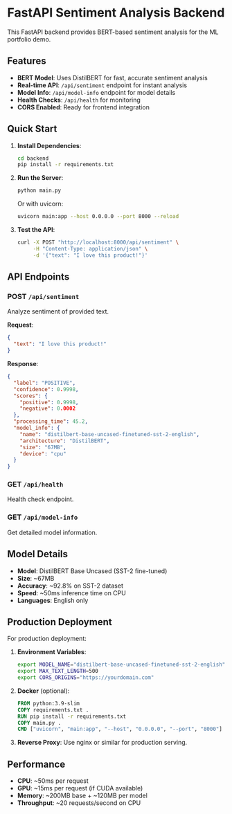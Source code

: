 # FastAPI Sentiment Analysis Backend

This FastAPI backend provides BERT-based sentiment analysis for the ML portfolio demo.

## Features

- **BERT Model**: Uses DistilBERT for fast, accurate sentiment analysis
- **Real-time API**: `/api/sentiment` endpoint for instant analysis
- **Model Info**: `/api/model-info` endpoint for model details
- **Health Checks**: `/api/health` for monitoring
- **CORS Enabled**: Ready for frontend integration

## Quick Start

1. **Install Dependencies**:
   ```bash
   cd backend
   pip install -r requirements.txt
   ```

2. **Run the Server**:
   ```bash
   python main.py
   ```
   
   Or with uvicorn:
   ```bash
   uvicorn main:app --host 0.0.0.0 --port 8000 --reload
   ```

3. **Test the API**:
   ```bash
   curl -X POST "http://localhost:8000/api/sentiment" \
        -H "Content-Type: application/json" \
        -d '{"text": "I love this product!"}'
   ```

## API Endpoints

### POST `/api/sentiment`
Analyze sentiment of provided text.

**Request**:
```json
{
  "text": "I love this product!"
}
```

**Response**:
```json
{
  "label": "POSITIVE",
  "confidence": 0.9998,
  "scores": {
    "positive": 0.9998,
    "negative": 0.0002
  },
  "processing_time": 45.2,
  "model_info": {
    "name": "distilbert-base-uncased-finetuned-sst-2-english",
    "architecture": "DistilBERT",
    "size": "67MB",
    "device": "cpu"
  }
}
```

### GET `/api/health`
Health check endpoint.

### GET `/api/model-info`
Get detailed model information.

## Model Details

- **Model**: DistilBERT Base Uncased (SST-2 fine-tuned)
- **Size**: ~67MB
- **Accuracy**: ~92.8% on SST-2 dataset
- **Speed**: ~50ms inference time on CPU
- **Languages**: English only

## Production Deployment

For production deployment:

1. **Environment Variables**:
   ```bash
   export MODEL_NAME="distilbert-base-uncased-finetuned-sst-2-english"
   export MAX_TEXT_LENGTH=500
   export CORS_ORIGINS="https://yourdomain.com"
   ```

2. **Docker** (optional):
   ```dockerfile
   FROM python:3.9-slim
   COPY requirements.txt .
   RUN pip install -r requirements.txt
   COPY main.py .
   CMD ["uvicorn", "main:app", "--host", "0.0.0.0", "--port", "8000"]
   ```

3. **Reverse Proxy**: Use nginx or similar for production serving.

## Performance

- **CPU**: ~50ms per request
- **GPU**: ~15ms per request (if CUDA available)
- **Memory**: ~200MB base + ~120MB per model
- **Throughput**: ~20 requests/second on CPU